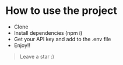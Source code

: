 # How to use the project

- Clone
- Install dependencies (npm i)
- Get your API key and add to the .env file
- Enjoy!!

> Leave a star :)
